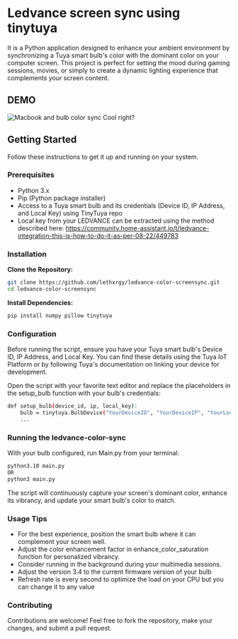 # Ledvance screen sync using tinytuya

It is a Python application designed to enhance your ambient environment by synchronizing a Tuya smart bulb's color with the dominant color on your computer screen. This project is perfect for setting the mood during gaming sessions, movies, or simply to create a dynamic lighting experience that complements your screen content.

## DEMO

![Macbook and bulb color sync](demo.gif)
Cool right?

## Getting Started

Follow these instructions to get it up and running on your system.

### Prerequisites

- Python 3.x
- Pip (Python package installer)
- Access to a Tuya smart bulb and its credentials (Device ID, IP Address, and Local Key) using TinyTuya repo
- Local key from your LEDVANCE can be extracted using the method described here: https://community.home-assistant.io/t/ledvance-integration-this-is-how-to-do-it-as-per-08-22/449783

### Installation

**Clone the Repository:**

```bash
git clone https://github.com/lethxrgy/ledvance-color-screensync.git
cd ledvance-color-screensync
```

**Install Dependencies:**

```bash
pip install numpy pillow tinytuya
```

### Configuration

Before running the script, ensure you have your Tuya smart bulb's Device ID, IP Address, and Local Key. You can find these details using the Tuya IoT Platform or by following Tuya's documentation on linking your device for development.

Open the script with your favorite text editor and replace the placeholders in the setup_bulb function with your bulb's credentials:

```bash
def setup_bulb(device_id, ip, local_key):
    bulb = tinytuya.BulbDevice("YourDeviceID", "YourDeviceIP", "YourLocalKey")
    ...
```

### Running the ledvance-color-sync

With your bulb configured, run Main.py from your terminal:

```bash
python3.10 main.py
OR
python3 main.py
```

The script will continuously capture your screen's dominant color, enhance its vibrancy, and update your smart bulb's color to match.

### Usage Tips

- For the best experience, position the smart bulb where it can complement your screen well.
- Adjust the color enhancement factor in enhance_color_saturation function for personalized vibrancy.
- Consider running in the background during your multimedia sessions.
- Adjust the version 3.4 to the current firmware version of your bulb
- Refresh rate is every second to optimize the load on your CPU but you can change it to any value

### Contributing

Contributions are welcome! Feel free to fork the repository, make your changes, and submit a pull request.

